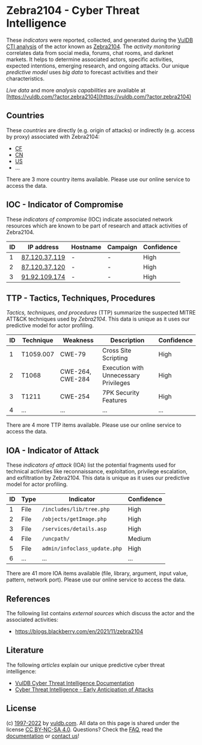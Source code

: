 # Zebra2104 - Cyber Threat Intelligence

These _indicators_ were reported, collected, and generated during the [VulDB CTI analysis](https://vuldb.com/?kb.cti) of the actor known as [Zebra2104](https://vuldb.com/?actor.zebra2104). The _activity monitoring_ correlates data from social media, forums, chat rooms, and darknet markets. It helps to determine associated actors, specific activities, expected intentions, emerging research, and ongoing attacks. Our unique _predictive model_ uses _big data_ to forecast activities and their characteristics.

_Live data_ and more _analysis capabilities_ are available at [https://vuldb.com/?actor.zebra2104](https://vuldb.com/?actor.zebra2104)

## Countries

These _countries_ are directly (e.g. origin of attacks) or indirectly (e.g. access by proxy) associated with Zebra2104:

* [CF](https://vuldb.com/?country.cf)
* [CN](https://vuldb.com/?country.cn)
* [US](https://vuldb.com/?country.us)
* ...

There are 3 more country items available. Please use our online service to access the data.

## IOC - Indicator of Compromise

These _indicators of compromise_ (IOC) indicate associated network resources which are known to be part of research and attack activities of Zebra2104.

ID | IP address | Hostname | Campaign | Confidence
-- | ---------- | -------- | -------- | ----------
1 | [87.120.37.119](https://vuldb.com/?ip.87.120.37.119) | - | - | High
2 | [87.120.37.120](https://vuldb.com/?ip.87.120.37.120) | - | - | High
3 | [91.92.109.174](https://vuldb.com/?ip.91.92.109.174) | - | - | High

## TTP - Tactics, Techniques, Procedures

_Tactics, techniques, and procedures_ (TTP) summarize the suspected MITRE ATT&CK techniques used by _Zebra2104_. This data is unique as it uses our predictive model for actor profiling.

ID | Technique | Weakness | Description | Confidence
-- | --------- | -------- | ----------- | ----------
1 | T1059.007 | CWE-79 | Cross Site Scripting | High
2 | T1068 | CWE-264, CWE-284 | Execution with Unnecessary Privileges | High
3 | T1211 | CWE-254 | 7PK Security Features | High
4 | ... | ... | ... | ...

There are 4 more TTP items available. Please use our online service to access the data.

## IOA - Indicator of Attack

These _indicators of attack_ (IOA) list the potential fragments used for technical activities like reconnaissance, exploitation, privilege escalation, and exfiltration by Zebra2104. This data is unique as it uses our predictive model for actor profiling.

ID | Type | Indicator | Confidence
-- | ---- | --------- | ----------
1 | File | `/includes/lib/tree.php` | High
2 | File | `/objects/getImage.php` | High
3 | File | `/services/details.asp` | High
4 | File | `/uncpath/` | Medium
5 | File | `admin/infoclass_update.php` | High
6 | ... | ... | ...

There are 41 more IOA items available (file, library, argument, input value, pattern, network port). Please use our online service to access the data.

## References

The following list contains _external sources_ which discuss the actor and the associated activities:

* https://blogs.blackberry.com/en/2021/11/zebra2104

## Literature

The following _articles_ explain our unique predictive cyber threat intelligence:

* [VulDB Cyber Threat Intelligence Documentation](https://vuldb.com/?kb.cti)
* [Cyber Threat Intelligence - Early Anticipation of Attacks](https://www.scip.ch/en/?labs.20201022)

## License

(c) [1997-2022](https://vuldb.com/?kb.changelog) by [vuldb.com](https://vuldb.com/?kb.about). All data on this page is shared under the license [CC BY-NC-SA 4.0](https://creativecommons.org/licenses/by-nc-sa/4.0/). Questions? Check the [FAQ](https://vuldb.com/?kb.faq), read the [documentation](https://vuldb.com/?kb) or [contact us](https://vuldb.com/?contact)!
